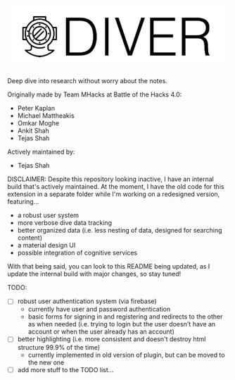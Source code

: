 
# ![Diver](main-ext/images/diver.png)
Deep dive into research without worry about the notes.

Originally made by Team MHacks at Battle of the Hacks 4.0:
* Peter Kaplan
* Michael Mattheakis
* Omkar Moghe
* Ankit Shah
* Tejas Shah

Actively maintained by:
* Tejas Shah

DISCLAIMER: Despite this repository looking inactive, I have an internal build that's actively maintained. At the moment, I have the old code for this extension in a separate folder while I'm working on a redesigned version, featuring...
* a robust user system
* more verbose dive data tracking
* better organized data (i.e. less nesting of data, designed for searching content)
* a material design UI
* possible integration of cognitive services

With that being said, you can look to this README being updated, as I update the internal build with major changes, so stay tuned!

TODO:
- [ ] robust user authentication system (via firebase)
  * currently have user and password authentication
  * basic forms for signing in and registering and redirects to the other as when needed (i.e. trying to login but the user doesn't have an account or when the user already has an account)
- [ ] better highlighting (i.e. more consistent and doesn't destroy html structure 99.9% of the time)
  * currently implemented in old version of plugin, but can be moved to the new one
- [ ] add more stuff to the TODO list...
